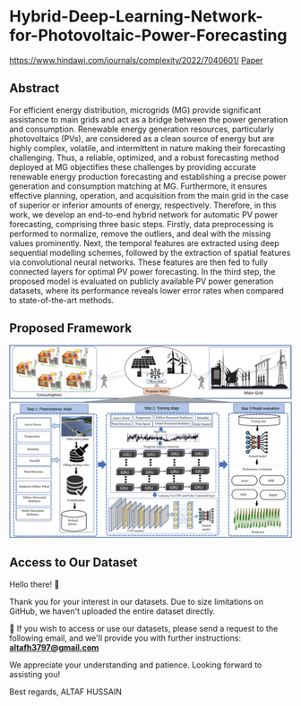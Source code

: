 # Hybrid-Deep-Learning-Network-for-Photovoltaic-Power-Forecasting
https://www.hindawi.com/journals/complexity/2022/7040601/
[Paper](https://www.hindawi.com/journals/complexity/2022/7040601/)
## Abstract
For efficient energy distribution, microgrids (MG) provide significant assistance to main grids and act as a bridge between the power generation and consumption. Renewable energy generation resources, particularly photovoltaics (PVs), are considered as a clean source of energy but are highly complex, volatile, and intermittent in nature making their forecasting challenging. Thus, a reliable, optimized, and a robust forecasting method deployed at MG objectifies these challenges by providing accurate renewable energy production forecasting and establishing a precise power generation and consumption matching at MG. Furthermore, it ensures effective planning, operation, and acquisition from the main grid in the case of superior or inferior amounts of energy, respectively. Therefore, in this work, we develop an end-to-end hybrid network for automatic PV power forecasting, comprising three basic steps. Firstly, data preprocessing is performed to normalize, remove the outliers, and deal with the missing values prominently. Next, the temporal features are extracted using deep sequential modelling schemes, followed by the extraction of spatial features via convolutional neural networks. These features are then fed to fully connected layers for optimal PV power forecasting. In the third step, the proposed model is evaluated on publicly available PV power generation datasets, where its performance reveals lower error rates when compared to state-of-the-art methods.
## Proposed Framework 
![Image 1 Description](Results/Framework.png)
## Access to Our Dataset

Hello there! :wave:

Thank you for your interest in our datasets. Due to size limitations on GitHub, we haven't uploaded the entire dataset directly. 

:email: If you wish to access or use our datasets, please send a request to the following email, and we'll provide you with further instructions:
**altafh3797@gmail.com**

We appreciate your understanding and patience. Looking forward to assisting you!

Best regards,
ALTAF HUSSAIN

